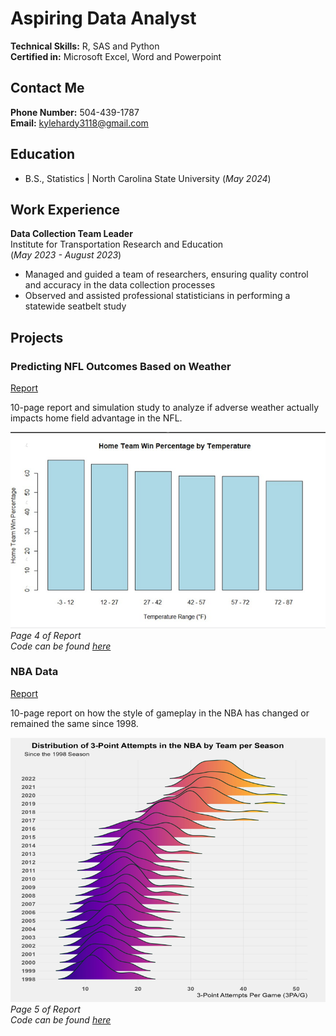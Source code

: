 # Aspiring Data Analyst 

**Technical Skills:** R, SAS and Python   
**Certified in:** Microsoft Excel, Word and Powerpoint   
## Contact Me 
**Phone Number:** 504-439-1787   
**Email:** kylehardy3118@gmail.com   

## Education 
- B.S., Statistics | North Carolina State University (_May 2024_)

## Work Experience
**Data Collection Team Leader**           
Institute for Transportation Research and Education     
(_May 2023 - August 2023_)
- Managed and guided a team of researchers, ensuring quality control and accuracy in the data collection processes
- Observed and assisted professional statisticians in performing a statewide seatbelt study

## Projects

### Predicting NFL Outcomes Based on Weather
[Report](Predicting_NFL_Outcomes_Based_on_Weather.pdf)

10-page report and simulation study to analyze if adverse weather actually impacts home field advantage in the NFL.

![Home Team Win Percentage by Temperature](Weather_Graph.png)
_Page 4 of Report_   
_Code can be found [here](https://github.com/Kylehardy3118/NFL_Report_Code/)_

### NBA Data
[Report](NBA_Data_Report.pdf)

10-page report on how the style of gameplay in the NBA has changed or remained the same since 1998.

![Distribution of 3-Point Attempts in the NBA by Team Per Season](NBA__Image.png)
_Page 5 of Report_   
_Code can be found [here](https://github.com/Kylehardy3118/NBA_Report_Code/)_
